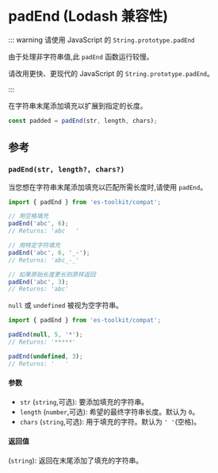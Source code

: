 # padEnd (Lodash 兼容性)

::: warning 请使用 JavaScript 的 `String.prototype.padEnd`

由于处理非字符串值,此 `padEnd` 函数运行较慢。

请改用更快、更现代的 JavaScript 的 `String.prototype.padEnd`。

:::

在字符串末尾添加填充以扩展到指定的长度。

```typescript
const padded = padEnd(str, length, chars);
```

## 参考

### `padEnd(str, length?, chars?)`

当您想在字符串末尾添加填充以匹配所需长度时,请使用 `padEnd`。

```typescript
import { padEnd } from 'es-toolkit/compat';

// 用空格填充
padEnd('abc', 6);
// Returns: 'abc   '

// 用特定字符填充
padEnd('abc', 6, '_-');
// Returns: 'abc_-_'

// 如果原始长度更长则原样返回
padEnd('abc', 3);
// Returns: 'abc'
```

`null` 或 `undefined` 被视为空字符串。

```typescript
import { padEnd } from 'es-toolkit/compat';

padEnd(null, 5, '*');
// Returns: '*****'

padEnd(undefined, 3);
// Returns: '   '
```

#### 参数

- `str` (`string`,可选): 要添加填充的字符串。
- `length` (`number`,可选): 希望的最终字符串长度。默认为 `0`。
- `chars` (`string`,可选): 用于填充的字符。默认为 `' '`(空格)。

#### 返回值

(`string`): 返回在末尾添加了填充的字符串。
